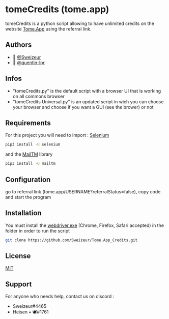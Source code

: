 
# tomeCredits (tome.app)

tomeCredits is a python script allowing to have unlimited credits on the website [Tome.App](https://tome.app/) using the referral link.

## Authors

- 👤 [@Sweizeur](https://github.com/sweizeur)
- 👤 [@quentin-lpr](https://github.com/quentin-lpr)

## Infos
- "tomeCredits.py" is the default script with a browser UI that is working on all commons browser
- "tomeCredits Universal.py" is an updated script in wich you can choose your browser and choose if you want a GUI (see the brower) or not

## Requirements
For this project you will need to import : [Selenium](https://github.com/SeleniumHQ/selenium)

```bash
pip3 install -U selenium
```
and the [MailTM](https://pypi.org/project/MailTm/) library
```bash
pip3 install -U mailtm
```

## Configuration
go to referral link (tome.app/USERNAME?referralStatus=false), copy code and start the program

## Installation
You must install the [webdriver.exe](https://selenium-python.readthedocs.io/installation.html) (Chrome, Firefox, Safari accepted) in the folder in order to run the script

```bash
git clone https://github.com/Sweizeur/Tome.App_Credits.git
```

## License
[MIT](https://choosealicense.com/licenses/mit/)

## Support
For anyone who needs help, contact us on discord :
- Sweizeur#4465
- Heisen • 🕊#1761
